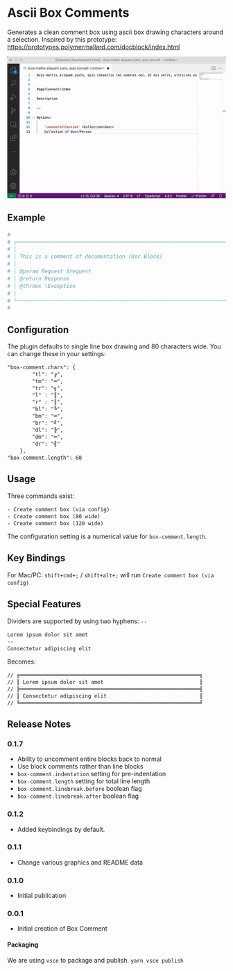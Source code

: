 # Ascii Box Comments

Generates a clean comment box using ascii box drawing characters around a selection.
Inspired by this prototype: https://prototypes.polymermallard.com/docblock/index.html

![Box comment example](./assets/box-comment.gif)

## Example

```PHP
#
# ┌────────────────────────────────────────────────────────────────────────────┐
# │                                                                            │
# │ This is a comment of documentation (Doc Block)                             │
# │                                                                            │
# │ @param Request $request                                                    │
# │ @return Response                                                           │
# │ @throws \Exception                                                         │
# │                                                                            │
# └────────────────────────────────────────────────────────────────────────────┘
#
```

## Configuration

The plugin defaults to single line box drawing and 80 characters wide. You can change these in your settings:

```
"box-comment.chars": {
        "tl": "╔",
        "tm": "═",
        "tr": "╗",
        "l" : "║",
        "r" : "║",
        "bl": "╚",
        "bm": "═",
        "br": "╝",
        "dl": "╠",
        "dm": "═",
        "dr": "╣"
    },
"box-comment.length": 60
```

## Usage

Three commands exist:

    - Create comment box (via config)
    - Create comment box (80 wide)
    - Create comment box (120 wide)

The configuration setting is a numerical value for `box-comment.length`.

## Key Bindings

For Mac/PC: `shift+cmd+;` / `shift+alt+;` will run `Create comment box (via config)`

## Special Features

Dividers are supported by using two hyphens: `--`

```
Lorem ipsum dolor sit amet
--
Consectetur adipiscing elit
```

Becomes:

```
// ╔══════════════════════════════════════════════════════════╗
// ║ Lorem ipsum dolor sit amet                               ║
// ╠══════════════════════════════════════════════════════════╣
// ║ Consectetur adipiscing elit                              ║
// ╚══════════════════════════════════════════════════════════╝
```

## Release Notes

### 0.1.7

-   Ability to uncomment entire blocks back to normal
-   Use block comments rather than line blocks
-   `box-comment.indentation` setting for pre-indentation
-   `box-comment.length` setting for total line length
-   `box-comment.linebreak.before` boolean flag
-   `box-comment.linebreak.after` boolean flag

### 0.1.2

-   Added keybindings by default.

### 0.1.1

-   Change various graphics and README data

### 0.1.0

-   Initial publication

### 0.0.1

-   Initial creation of Box Comment

#### Packaging

We are using `vsce` to package and publish. `yarn vsce publish`

